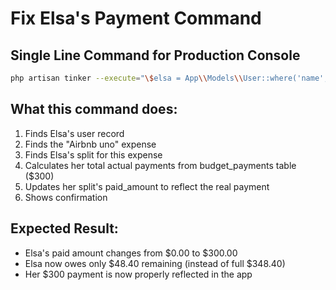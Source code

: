 # Fix Elsa's Payment Command

## Single Line Command for Production Console

```bash
php artisan tinker --execute="\$elsa = App\\Models\\User::where('name', 'Elsa')->first(); \$airbnbExpense = App\\Models\\BudgetItem::where('title', 'Airbnb uno')->first(); \$elsaSplit = \$airbnbExpense->splits()->where('user_id', \$elsa->id)->first(); \$elsaTotalPaid = App\\Models\\BudgetPayment::where('budget_item_id', \$airbnbExpense->id)->where('paid_by', \$elsa->id)->sum('amount'); \$elsaSplit->update(['paid_amount' => \$elsaTotalPaid]); echo 'Fixed! Elsa now shows \\$' . \$elsaTotalPaid . ' paid, owes \\$' . number_format(\$elsaSplit->share_amount - \$elsaTotalPaid, 2) . ' remaining.';"
```

## What this command does:
1. Finds Elsa's user record
2. Finds the "Airbnb uno" expense
3. Finds Elsa's split for this expense
4. Calculates her total actual payments from budget_payments table ($300)
5. Updates her split's paid_amount to reflect the real payment
6. Shows confirmation

## Expected Result:
- Elsa's paid amount changes from $0.00 to $300.00
- Elsa now owes only $48.40 remaining (instead of full $348.40)
- Her $300 payment is now properly reflected in the app